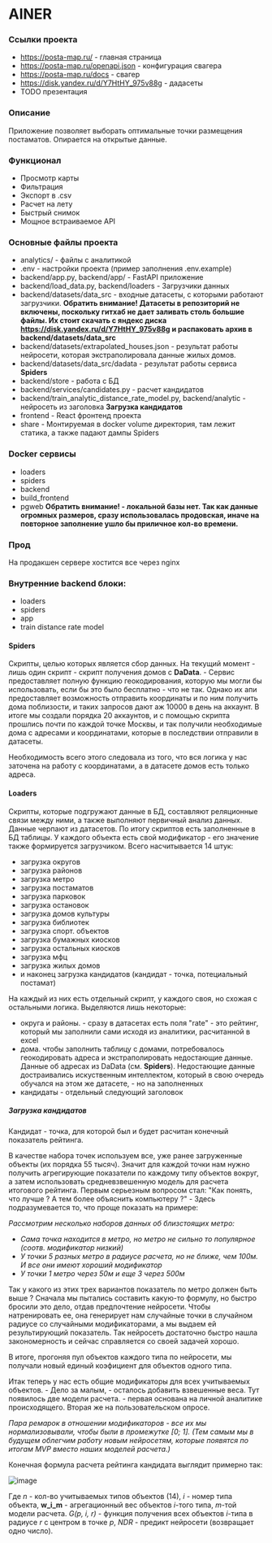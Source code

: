 # AINER
### Ссылки проекта
- https://posta-map.ru/ - главная страница
- https://posta-map.ru/openapi.json - конфигурация свагера
- https://posta-map.ru/docs - свагер
- https://disk.yandex.ru/d/Y7HtHY_975v88g - дадасеты
- TODO презентация

### Описание
Приложение позволяет выборать оптимальные точки размещения постаматов.
Опирается на открытые данные.
### Функционал
- Просмотр карты
- Фильтрация
- Экспорт в .csv
- Расчет на лету
- Быстрый снимок
- Мощное встраиваемое API 
### Основные файлы проекта
- analytics/ - файлы с аналитикой
- .env - настройки проекта (пример заполнения .env.example)
- backend/app.py, backend/app/ - FastAPI приложение
- backend/load_data.py, backend/loaders - Загрузчики данных
- backend/datasets/data_src - входные датасеты, с которыми работают загрузчики. 
**Обратить внимание! Датасеты в репозиторий не включены, 
поскольку гитхаб не дает заливать столь большие файлы.
Их стоит скачать с яндекс диска https://disk.yandex.ru/d/Y7HtHY_975v88g и распаковать архив в backend/datasets/data_src**
- backend/datasets/extrapolated_houses.json - результат работы нейросети, которая экстраполировала данные жилых домов.
- backend/datasets/data_src/dadata - результат работы сервиса **Spiders**
- backend/store - работа с БД
- backend/services/candidates.py - расчет кандидатов
- backend/train_analytic_distance_rate_model.py, backend/analytic - нейросеть из заголовка **Загрузка кандидатов**
- frontend - React фронтенд проекта
- share - Монтируемая в docker volume директория, там лежит статика, а также падают дампы Spiders

### Docker сервисы
- loaders 
- spiders
- backend
- build_frontend
- pgweb
**Обратить внимание! - локальной базы нет. Так как данные огромных размеров, 
сразу использовалась продовская, иначе на повторное заполнение ушло бы приличное кол-во времени.**


### Прод
На продакшен сервере хостится все через nginx



### Внутренние backend блоки:
- loaders
- spiders
- app
- train distance rate model
#### Spiders
Скрипты, целью которых является сбор данных. На текущий момент - лишь один скрипт - скрипт получения домов с **DaData**. - Сервис предоставляет полную функцию геокодирования, которую мы могли бы использовать, если бы это было бесплатно - что не так. Однако их апи предоставляет возможность отправить координаты и по ним получить дома поблизости, и таких запросов дают аж 10000 в день на аккаунт. В итоге мы создали порядка 20 аккаунтов, и с помощью скрипта  прошлись почти по каждой точке Москвы, и так получили необходимые дома с адресами и координатами, которые в последствии отправили в датасеты.

Необходимость всего этого следовала из того, что вся логика у нас заточена на работу с координатами, а в датасете домов есть только адреса.

#### Loaders
Скрипты, которые подгружают данные в БД, составляют реляционные связи между ними, а также выполняют первичный анализ данных. Данные черпают из датасетов.
По итогу скриптов есть заполненные в БД таблицы. У каждого объекта есть свой модификатор - его значение также формируется загрузчиком.
Всего насчитывается 14 штук:
- загрузка округов
- загрузка районов
- загрузка метро
- загрузка постаматов
- загрузка парковок
- загрузка остановок
- загрузка домов культуры
- загрузка библиотек
- загрузка спорт. объектов
- загрузка бумажных киосков
- загрузка остальных киосков
- загрузка мфц
- загрузка жилых домов
- и наконец загрузка кандидатов (кандидат - точка, потециальный постамат)

На каждый из них есть отдельный скрипт, у каждого своя, но схожая с остальными логика. Выделяются лишь некоторые:
- округа и районы. - сразу в датасетах есть поля "rate" - это рейтинг, который мы заполнили сами исходя из аналитики, расчитанной в excel
- дома. чтобы заполнить таблицу с домами, потребовалось геокодировать адреса и экстраполировать недостающие данные. Данные об адресах из DaData (см. **Spiders**). Недостающие данные достраивались искуственным интеллектом, который в свою очередь обучался на этом же датасете, - но на заполненных
- кандидаты - отдельный следующий заголовок
##### Загрузка кандидатов
Кандидат - точка, для которой был и будет расчитан конечный показатель рейтинга.

В качестве набора точек используем все, уже ранее загруженные объекты (их порядка 55 тысяч).
Значит для каждой точки нам нужно получить агрегирующие показатели по каждому типу объектов вокруг, а затем использовать средневзвешенную модель для расчета итогового рейтинга. 
Первым серьезным вопросом стал: "Как понять, что лучше ? А тем более объяснить компьютеру ?" - Здесь подразумевается то, что проще показать на примере:

*Рассмотрим несколько наборов данных об близстоящих метро:*
- *Сама точка находится в метро, но метро не сильно то популярное (соотв. модификатор низкий)*
- *У точки 5 разных метро в радиусе расчета, но не ближе, чем 100м. И все они имеют хороший модификатор*
- *У точки 1 метро через 50м и еще 3 через 500м*

Так у какого из этих трех вариантов показатель по метро должен быть выше ? 
Сначала мы пытались составить какую-то формулу, но быстро бросили это дело, отдав предпочтение нейросети.
Чтобы натренировать ее, она генерирует нам случайные точки в случайном радиусе со случайными модификаторами, а мы выдаем
ей результирующий показатель.
Так нейросеть достаточно быстро нашла закономерность и сейчас справляется со своей задачей хорошо.

В итоге, прогоняя пул объектов каждого типа по нейросети, мы получали новый единый коэфициент для объектов одного типа.

Итак теперь у нас есть общие модификаторы для всех учитываемых объектов. - Дело за малым, - осталось добавить взвешенные веса.
Тут появилось две модели расчета. - первая основана на личной аналитике происходящего. Вторая же на пользовательском опросе.

*Пара ремарок в отношении модификаторов - все их мы нормализовывали, чтобы были в промежутке [0; 1]. 
(Тем самым мы в будущем облегчим работу новым нейросетям, 
которые появятся по итогам MVP вместо наших моделей расчета.)*

Конечная формула расчета рейтинга кандидата выглядит примерно так:

![image](https://user-images.githubusercontent.com/43259853/200184797-00cb02a4-cc0d-4c6b-b375-3b3d3758b872.png)

Где *n* - кол-во учитываемых типов объектов (14), *i* - номер типа объекта, 
**w_i_m** - агрегационный вес объектов *i*-того типа, *m*-той модели расчета. *G(p, i, r)* - функция получения всех объектов *i*-типа 
в радиусе *r* с центром в точке *p*, *NDR* - предикт нейросети (возвращает одно число).



